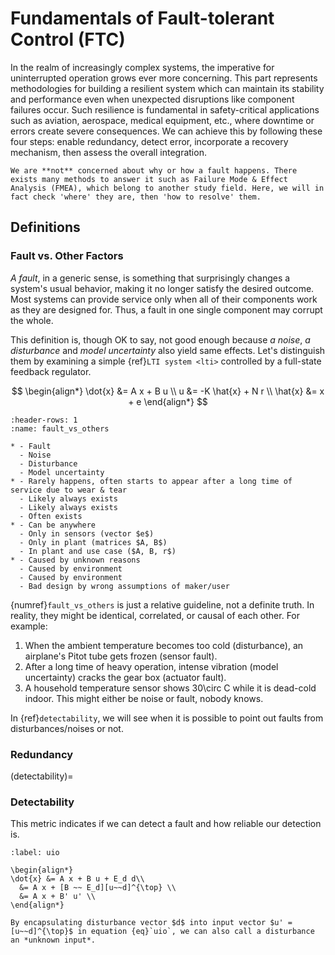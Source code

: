 # Fundamentals of Fault-tolerant Control (FTC)

In the realm of increasingly complex systems, the imperative for uninterrupted operation grows ever more concerning. This part represents methodologies for building a resilient system which can maintain its stability and performance even when unexpected disruptions like component failures occur. Such resilience is fundamental in safety-critical applications such as aviation, aerospace, medical equipment, etc., where downtime or errors create severe consequences. We can achieve this by following these four steps: enable redundancy, detect error, incorporate a recovery mechanism, then assess the overall integration.

```{Note}
We are **not** concerned about why or how a fault happens. There exists many methods to answer it such as Failure Mode & Effect Analysis (FMEA), which belong to another study field. Here, we will in fact check 'where' they are, then 'how to resolve' them.
```

## Definitions

### Fault vs. Other Factors

*A fault*, in a generic sense, is something that surprisingly changes a system's usual behavior, making it no longer satisfy the desired outcome. Most systems can provide service only when all of their components work as they are designed for. Thus, a fault in one single component may corrupt the whole.

This definition is, though OK to say, not good enough because *a noise*, *a disturbance* and *model uncertainty* also yield same effects. Let's distinguish them by examining a simple {ref}`LTI system <lti>` controlled by a full-state feedback regulator.

$$
\begin{align*}
\dot{x} &= A x + B u \\
u &= -K \hat{x} + N r \\
\hat{x} &= x + e
\end{align*}
$$

```{list-table} Comparison between a fault and other factors
:header-rows: 1
:name: fault_vs_others

* - Fault
  - Noise
  - Disturbance
  - Model uncertainty
* - Rarely happens, often starts to appear after a long time of service due to wear & tear
  - Likely always exists
  - Likely always exists
  - Often exists
* - Can be anywhere
  - Only in sensors (vector $e$)
  - Only in plant (matrices $A, B$)
  - In plant and use case ($A, B, r$)
* - Caused by unknown reasons
  - Caused by environment
  - Caused by environment
  - Bad design by wrong assumptions of maker/user
```

{numref}`fault_vs_others` is just a relative guideline, not a definite truth. In reality, they might be identical, correlated, or causal of each other. For example:

1. When the ambient temperature becomes too cold (disturbance), an airplane's Pitot tube gets frozen (sensor fault).
2. After a long time of heavy operation, intense vibration (model uncertainty) cracks the gear box (actuator fault).
3. A household temperature sensor shows 30\circ C while it is dead-cold indoor. This might either be noise or fault, nobody knows.

In {ref}`detectability`, we will see when it is possible to point out faults from disturbances/noises or not.

### Redundancy

(detectability)=

### Detectability

This metric indicates if we can detect a fault and how reliable our detection is.

```{math}
:label: uio

\begin{align*}
\dot{x} &= A x + B u + E_d d\\
  &= A x + [B ~~ E_d][u~~d]^{\top} \\
  &= A x + B' u' \\
\end{align*}
```

```{hint}
By encapsulating disturbance vector $d$ into input vector $u' = [u~~d]^{\top}$ in equation {eq}`uio`, we can also call a disturbance an *unknown input*.
```

